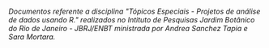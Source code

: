 ###### Documentos referente a disciplina "Tópicos Especiais - Projetos de análise de dados usando R." realizados no Intituto de Pesquisas Jardim Botânico do Rio de Janeiro - JBRJ/ENBT ministrada por Andrea Sanchez Tapia e Sara Mortara. 

